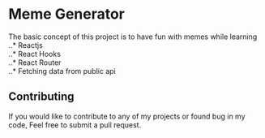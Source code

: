 # Meme Generator

The basic concept of this project is to have fun with memes while learning <br />
..* Reactjs <br />
..* React Hooks  <br />
..* React Router <br />
..* Fetching data from public api <br />

## Contributing

If you would like to contribute to any of my projects or found bug in my code, Feel free to submit a pull request.

